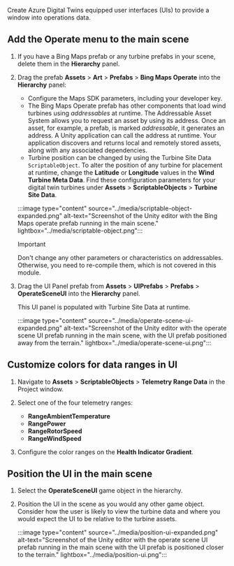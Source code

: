 Create Azure Digital Twins equipped user interfaces (UIs) to provide a window into operations data.

## Add the Operate menu to the main scene

1. If you have a Bing Maps prefab or any turbine prefabs in your scene, delete them in the **Hierarchy** panel.
1. Drag the prefab **Assets** > **Art** > **Prefabs** > **Bing Maps Operate** into the **Hierarchy** panel:

   - Configure the Maps SDK parameters, including your developer key.
   - The Bing Maps Operate prefab has other components that load wind turbines using *addressables* at runtime. The Addressable Asset System allows you to request an asset by using its address. Once an asset, for example, a prefab, is marked *addressable*, it generates an address. A Unity application can call the address at runtime. Your application discovers and returns local and remotely stored assets, along with any associated dependencies.
   - Turbine position can be changed by using the Turbine Site Data `ScriptableObject`. To alter the position of any turbine for placement at runtime, change the **Latitude** or **Longitude** values in the **Wind Turbine Meta Data**. Find these configuration parameters for your digital twin turbines under **Assets** > **ScriptableObjects** > **Turbine Site Data**.

   :::image type="content" source="../media/scriptable-object-expanded.png" alt-text="Screenshot of the Unity editor with the Bing Maps operate prefab running in the main scene." lightbox="../media/scriptable-object.png":::

   > [!IMPORTANT]
   > Don't change any other parameters or characteristics on addressables. Otherwise, you need to re-compile them, which is not covered in this module.

1. Drag the UI Panel prefab from **Assets** > **UIPrefabs** > **Prefabs** > **OperateSceneUI** into the **Hierarchy** panel.

   This UI panel is populated with Turbine Site Data at runtime.

   :::image type="content" source="../media/operate-scene-ui-expanded.png" alt-text="Screenshot of the Unity editor with the operate scene UI prefab running in the main scene, with the UI prefab positioned away from the terrain." lightbox="../media/operate-scene-ui.png":::

## Customize colors for data ranges in UI

1. Navigate to **Assets** > **ScriptableObjects** > **Telemetry Range Data** in the Project window.
1. Select one of the four telemetry ranges:

   - **RangeAmbientTemperature**
   - **RangePower**
   - **RangeRotorSpeed**
   - **RangeWindSpeed**

1. Configure the color ranges on the **Health Indicator Gradient**.

## Position the UI in the main scene

1. Select the **OperateSceneUI** game object in the hierarchy.
1. Position the UI in the scene as you would any other game object. Consider how the user is likely to view the turbine data and where you would expect the UI to be relative to the turbine assets.

   :::image type="content" source="../media/position-ui-expanded.png" alt-text="Screenshot of the Unity editor with the operate scene UI prefab running in the main scene with the UI prefab is positioned closer to the terrain." lightbox="../media/position-ui.png":::
